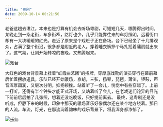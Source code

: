 ```yaml
---
title: "粤剧"
date: 2009-10-14 00:21:50
---
```


老爸这趟去湛江，本来也是打算有机会去听场粤剧，可短短几天，哪腾得出时间。 某晚走到一条老街，车多街窄，路灯也少，几乎只能靠往来的车灯照明。远看街口却有一大块暖暖的红光。走近了原来是个戏班子正在备场。台下已经坐了十几排观众，占满了整个街沿，很多都是附近的老人，穿着睡衣裤拎个马扎摇着蒲扇就出来了。这气氛，让刚开始转凉的夜晚，又热腾起来。 

![戏台](../../../images/2009/10/e6888fe58fb0.jpg "戏台") 

大红色的戏台背景幕上挂着“虹霞曲艺团”的招牌，穿厚底戏靴的演员穿行在幕前幕后忙着摆放道具。乐队已经开始暖场，京胡，三弦，扬琴，琵琶，萧笛，锣鼓，声音浑厚圆润，又层次分明，抑扬顿挫。站着听了一会儿，恍惚中有些穿越了。上前一打听，还得有半个钟头才能正式开场，又站着听了会儿，在老戏迷们诧异的目光下前前后后拍了几张照，想着还没吃晚饭，只好提前离去。 最终，这粤剧还是没听成，但静下来的时候，印象中那天的暖场音乐好像偶尔还在某个地方绕着。那日的人流，车流，灯光，在那流淌着韵味的戏乐背景下，将我浑身都浓郁了。 

![乐师](../../../images/2009/10/e4b990e5b888.jpg "乐师")
